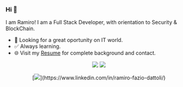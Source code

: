 <!-- <img src=""> -->
  
### Hi 👋 
I am Ramiro! I am a Full Stack Developer, with orientation to Security & BlockChain.
- 🤝 Looking for a great oportunity on IT world.
- ✅ Always learning.
- 🌐 Visit my [Resume](https://drive.google.com/file/d/13jBHzNsvspBnl4TzKgZJj4LNmEnpQ66P/view?usp=sharing) for complete background and contact.

<p align = "center">
  <img src = "https://github-readme-stats.vercel.app/api?username=ramirofazio&show_icons=true&theme=radical&line_height=33">
  <img src = "https://github-readme-stats.vercel.app/api/top-langs/?username=ramirofazio&hide_langs_below=.25&theme=radical">
</p>

<p align = "center">
[<img src="https://img.shields.io/badge/linkedin-%230077B5.svg?&style=for-the-badge&logo=linkedin&logoColor=white" />](https://www.linkedin.com/in/ramiro-fazio-dattoli/)
  </p>
